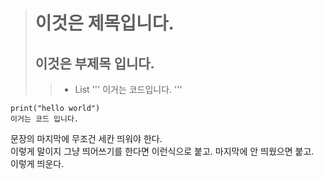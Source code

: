> 이것은 제목입니다.
> ==============
> 이것은 부제목 입니다.
> -------------------
> 	>	+ List
>  >	  '''
>  >	  이거는 코드입니다.
>  >	  '''
>  >	  

	print("hello world")
	이거는 코드 입니다.

문장의 마지막에 무조건 세칸 띄워야 한다.   
이렇게 말이지 그냥 띄어쓰기를 한다면   이런식으로 붙고.
마지막에 안 띄웠으면 붙고.   
이렇게 띄운다.
